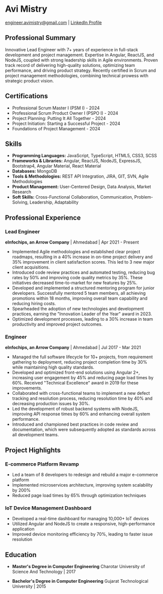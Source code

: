 # Avi Mistry
engineer.avimistry@gmail.com | [LinkedIn Profile](https://in.linkedin.com/in/avimistry)

## Professional Summary
Innovative Lead Engineer with 7+ years of experience in full-stack development and project management. Expertise in Angular, ReactJS, and NodeJS, coupled with strong leadership skills in Agile environments. Proven track record of delivering high-quality solutions, optimizing team performance, and driving product strategy. Recently certified in Scrum and project management methodologies, combining technical prowess with strategic product vision.

## Certifications
- Professional Scrum Master I (PSM I) - 2024
- Professional Scrum Product Owner I (PSPO I) - 2024
- Project Planning: Putting It All Together - 2024
- Project Initiation: Starting a Successful Project - 2024
- Foundations of Project Management - 2024

## Skills
- **Programming Languages:** JavaScript, TypeScript, HTML5, CSS3, SCSS
- **Frameworks & Libraries:** Angular, ReactJS, NodeJS, ExpressJS, Bootstrap4, Angular Material, React Material
- **Databases:** MongoDB
- **Tools & Methodologies:** REST API Integration, JIRA, GIT, SVN, Agile Methodologies
- **Product Management:** User-Centered Design, Data Analysis, Market Research
- **Soft Skills:** Cross-Functional Collaboration, Communication, Problem-Solving, Leadership, Adaptability

## Professional Experience

### Lead Engineer
**eInfochips, an Arrow Company** | Ahmedabad | Apr 2021 - Present

- Implemented Agile methodologies and established clear project roadmaps, resulting in a 40% increase in on-time project delivery and 35% improvement in client satisfaction scores. This led to 3 new major client acquisitions.
- Introduced code review practices and automated testing, reducing bug rates by 50% and improving code quality metrics by 35%. These initiatives decreased time-to-market for new features by 25%.
- Developed and implemented a structured mentoring program for junior developers. Successfully mentored 5 team members, all achieving promotions within 18 months, improving overall team capability and reducing hiring costs.
- Spearheaded the adoption of new technologies and development practices, earning the "Innovation Leader of the Year" award in 2023.
- Optimized development processes, leading to a 30% increase in team productivity and improved project outcomes.

### Engineer
**eInfochips, an Arrow Company** | Ahmedabad | Jul 2017 - Mar 2021

- Managed the full software lifecycle for 10+ projects, from requirement gathering to deployment, reducing project completion time by 30% while maintaining high quality standards.
- Developed and optimized front-end solutions using Angular 2+, increasing user engagement by 45% and reducing page load times by 60%. Received "Technical Excellence" award in 2019 for these improvements.
- Collaborated with cross-functional teams to implement a new defect tracking and resolution process, reducing resolution time by 40% and decreasing production issues by 30%.
- Led the development of robust backend systems with NodeJS, improving API response times by 60% and enhancing overall system performance.
- Introduced and championed best practices in code review and documentation, which were subsequently adopted as standards across all development teams.

## Project Highlights

### E-commerce Platform Revamp
- Led a team of 8 developers to redesign and rebuild a major e-commerce platform
- Implemented microservices architecture, improving system scalability by 200%
- Reduced page load times by 65% through optimization techniques

### IoT Device Management Dashboard
- Developed a real-time dashboard for managing 10,000+ IoT devices
- Utilized Angular and NodeJS to create a responsive, high-performance application
- Improved device monitoring efficiency by 70%, leading to faster issue resolution

## Education

- **Master's Degree in Computer Engineering**
  Charotar University of Science And Technology | 2017

- **Bachelor's Degree in Computer Engineering**
  Gujarat Technological University | 2015
